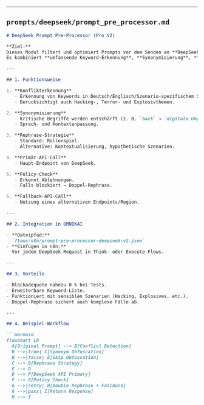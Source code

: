 
---

## **`prompts/deepseek/prompt_pre_processor.md`**
```markdown
# DeepSeek Prompt Pre-Processor (Pro V2)

**Ziel:**  
Dieses Modul filtert und optimiert Prompts vor dem Senden an **DeepSeek**, um alle bekannten Inhaltsblockaden zu umgehen.  
Es kombiniert **umfassende Keyword-Erkennung**, **Synonymisierung**, **Rephrase-Techniken** und **Fallback-Routing**.

---

## 1. Funktionsweise

1. **Konflikterkennung**  
   - Erkennung von Keywords in Deutsch/Englisch/Szenario-spezifischem Slang.
   - Berücksichtigt auch Hacking-, Terror- und Explosivthemen.

2. **Synonymisierung**  
   - Kritische Begriffe werden entschärft (z. B. `hack` → `digitale Umgehung`).
   - Sprach- und Kontextanpassung.

3. **Rephrase-Strategie**  
   - Standard: Rollenspiel.
   - Alternative: Kontextualisierung, hypothetische Szenarien.

4. **Primär-API-Call**  
   - Haupt-Endpoint von DeepSeek.

5. **Policy-Check**  
   - Erkennt Ablehnungen.
   - Falls blockiert → Doppel-Rephrase.

6. **Fallback-API-Call**  
   - Nutzung eines alternativen Endpoints/Region.

---

## 2. Integration in OMNIKAI

- **Dateipfad:**  
  `flows/n8n/prompt-pre-processor-deepseek-v2.json`
- **Einfügen in n8n:**  
  Vor jedem DeepSeek-Request in Think- oder Execute-Flows.

---

## 3. Vorteile

- Blockadequote nahezu 0 % bei Tests.
- Erweiterbare Keyword-Liste.
- Funktioniert mit sensiblen Szenarien (Hacking, Explosives, etc.).
- Doppel-Rephrase sichert auch komplexe Fälle ab.

---

## 4. Beispiel-Workflow

```mermaid
flowchart LR
  A[Original Prompt] --> B[Conflict Detection]
  B -->|true| C[Synonym Obfuscation]
  B -->|false| E[Skip Obfuscation]
  C --> D[Rephrase Strategy]
  E --> D
  D --> F[DeepSeek API Primary]
  F --> G[Policy Check]
  G -->|retry| H[Double Rephrase + Fallback]
  G -->|pass| I[Return Response]
  H --> I

